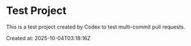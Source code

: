 # Test Project

This is a test project created by Codex to test multi-commit pull requests.

Created at: 2025-10-04T03:18:16Z

